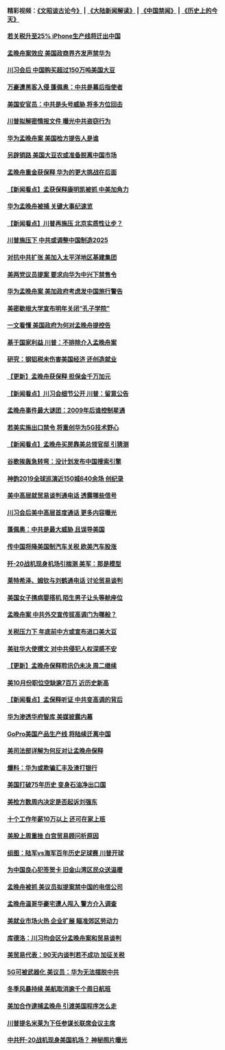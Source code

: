 #### 精彩视频：[《文昭谈古论今》](https://github.com/gfw-breaker/wenzhao/blob/master/README.md?t=12130931) | [《大陆新闻解读》](https://github.com/gfw-breaker/ntdtv-comedy/blob/master/README.md?t=12130931) | [《中国禁闻》](https://github.com/gfw-breaker/ntdtv-news/blob/master/README.md?t=12130931) | [《历史上的今天》](https://github.com/gfw-breaker/today-in-history/blob/master/README.md?t=12130931) 

#### [若关税升至25% iPhone生产线将迁出中国](../pages/nsc412/n10907577.md?t=12130931) 

#### [孟晚舟案效应 美国政商界齐发声禁华为](../pages/nsc412/n10907052.md?t=12130931) 

#### [川习会后 中国购买超过150万吨美国大豆](../pages/nsc412/n10906996.md?t=12130931) 

#### [万豪遭黑客入侵 蓬佩奥：中共是幕后指使者](../pages/nsc412/n10907374.md?t=12130931) 

#### [美国安官员：中共是头号威胁 将多方位回击](../pages/nsc412/n10907199.md?t=12130931) 

#### [川普拟解密情报文件 曝光中共盗窃行为](../pages/nsc412/n10906855.md?t=12130931) 

#### [华为孟晚舟案 美国检方提告人是谁](../pages/nsc412/n10907015.md?t=12130931) 

#### [另辟销路 美国大豆农或准备脱离中国市场](../pages/nsc412/n10906755.md?t=12130931) 

#### [孟晚舟重金获保释 华为的更大挑战在后面](../pages/nsc412/n10902085.md?t=12130931) 

#### [【新闻看点】孟获保释康明凯被抓 中美加角力](../pages/nsc412/n10906832.md?t=12130931) 

#### [华为孟晚舟被捕 关键大事纪速览](../pages/nsc412/n10906950.md?t=12130931) 

#### [【新闻看点】川普再施压 北京实质性让步？](../pages/nsc412/n10906802.md?t=12130931) 

#### [川普施压下 中共或调整中国制造2025](../pages/nsc412/n10906669.md?t=12130931) 

#### [对抗中共扩张 美加入太平洋地区基建集团](../pages/nsc412/n10905358.md?t=12130931) 

#### [美两党议员提案 要求向华为中兴下禁售令](../pages/nsc412/n10905082.md?t=12130931) 

#### [华为孟晚舟案 美加政府考虑发中国旅行警告](../pages/nsc412/n10905019.md?t=12130931) 

#### [美密歇根大学宣布明年关闭“孔子学院”](../pages/nsc412/n10904857.md?t=12130931) 

#### [一文看懂 美国政府为何对孟晚舟提控告](../pages/nsc412/n10904250.md?t=12130931) 

#### [基于国家利益 川普：不排除介入孟晚舟案](../pages/nsc412/n10905006.md?t=12130931) 

#### [研究：钢铝税未伤害美国经济 还创造就业](../pages/nsc412/n10904853.md?t=12130931) 

#### [【更新】孟晚舟获保释 担保金千万加元](../pages/nsc412/n10904401.md?t=12130931) 

#### [【新闻看点】川习会细节公开 川普：留意公告](../pages/nsc412/n10904509.md?t=12130931) 

#### [孟晚舟事件最大谜团：2009年后谁控制星通](../pages/nsc412/n10904127.md?t=12130931) 

#### [若美实施出口禁令 将重创华为5G技术野心](../pages/nsc412/n10904530.md?t=12130931) 

#### [【新闻看点】孟晚舟买房靠美总领官邸 引猜测](../pages/nsc412/n10904128.md?t=12130931) 

#### [谷歌挨轰急转弯：没计划发布中国搜索引擎](../pages/nsc412/n10904443.md?t=12130931) 

#### [神韵2019全球巡演近150城640余场 创纪录](../pages/nsc412/n10904409.md?t=12130931) 

#### [美中高层就贸易谈判通电话 透露哪些信号](../pages/nsc412/n10904135.md?t=12130931) 

#### [川习会后美中高层首度通话 更多内容曝光](../pages/nsc412/n10904178.md?t=12130931) 

#### [蓬佩奥：中共是最大威胁 且误导美国](../pages/nsc412/n10904047.md?t=12130931) 

#### [传中国将降美国制汽车关税 欧美汽车股涨](../pages/nsc412/n10904018.md?t=12130931) 

#### [歼-20战机现身机场引揣测 美军：那是模型](../pages/nsc412/n10903152.md?t=12130931) 

#### [莱特希泽、姆钦与刘鹤通电话 讨论贸易谈判](../pages/nsc412/n10902887.md?t=12130931) 

#### [美国女子携病婴搭机 陌生男子让头等舱座位](../pages/nsc412/n10902969.md?t=12130931) 

#### [孟晚舟案 中共外交宣传拔高调门为哪般？](../pages/nsc412/n10902536.md?t=12130931) 

#### [关税压力下 年底前中方或宣布进口美大豆](../pages/nsc412/n10902217.md?t=12130931) 

#### [美驻华大使撰文 对中共侵犯人权深感不安](../pages/nsc412/n10902576.md?t=12130931) 

#### [【更新】孟晚舟保释聆讯仍未决 周二继续](../pages/nsc412/n10902280.md?t=12130931) 

#### [美10月份职位空缺逾7百万 近历史新高](../pages/nsc412/n10902206.md?t=12130931) 

#### [【新闻看点】孟保释听证 中共变高调的背后](../pages/nsc412/n10902083.md?t=12130931) 

#### [华为渗透华府智库 美媒披露内幕](../pages/nsc412/n10902192.md?t=12130931) 

#### [GoPro美国产品生产线 将陆续迁离中国](../pages/nsc412/n10902041.md?t=12130931) 

#### [美司法部详解为何反对让孟晚舟保释](../pages/nsc412/n10902113.md?t=12130931) 

#### [爆料：华为或欺骗汇丰及渣打银行](../pages/nsc412/n10902104.md?t=12130931) 

#### [美国打破75年历史 变身石油净出口国](../pages/nsc412/n10902043.md?t=12130931) 

#### [美检方数周内决定是否起诉刘强东](../pages/nsc412/n10902024.md?t=12130931) 

#### [十个工作年薪10万以上 还可在家上班](../pages/nsc412/n10898161.md?t=12130931) 

#### [美股上周重挫 白宫贸易顾问析原因](../pages/nsc412/n10900589.md?t=12130931) 

#### [组图：陆军vs海军百年历史足球赛 川普开球](../pages/nsc412/n10901263.md?t=12130931) 

#### [为中国良心犯签贺卡 旧金山湾区民众送温暖](../pages/nsc412/n10901106.md?t=12130931) 

#### [孟晚舟被抓 美议员拟提案禁中国的电信公司](../pages/nsc412/n10900836.md?t=12130931) 

#### [孟晚舟温哥华豪宅遭人闯入 警方介入调查](../pages/nsc412/n10900752.md?t=12130931) 

#### [美就业市场火热 企业扩展 瞄准郊区劳动力](../pages/nsc412/n10900194.md?t=12130931) 

#### [库德洛：川习均会区分孟晚舟案和贸易谈判](../pages/nsc412/n10900460.md?t=12130931) 

#### [美贸易代表：90天内谈判若不成功 加征关税](../pages/nsc412/n10900378.md?t=12130931) 

#### [5G可被武器化 美议员：华为无法摆脱中共](../pages/nsc412/n10900268.md?t=12130931) 

#### [冬季风暴持续 美航取消逾千个周日航班](../pages/nsc412/n10900103.md?t=12130931) 

#### [美加合作逮捕孟晚舟 引渡美国程序怎么走](../pages/nsc412/n10899536.md?t=12130931) 

#### [川普提名米莱为下任参谋长联席会议主席](../pages/nsc412/n10899819.md?t=12130931) 

#### [中共歼-20战机现身美国机场？ 神秘照片曝光](../pages/nsc412/n10899663.md?t=12130931) 


